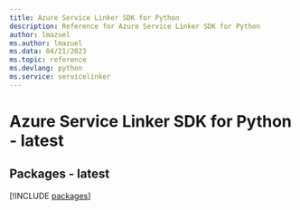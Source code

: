 ```yaml
---
title: Azure Service Linker SDK for Python
description: Reference for Azure Service Linker SDK for Python
author: lmazuel
ms.author: lmazuel
ms.data: 04/21/2023
ms.topic: reference
ms.devlang: python
ms.service: servicelinker
---
```

# Azure Service Linker SDK for Python - latest
## Packages - latest
[!INCLUDE [packages](service-linker-index.md)]